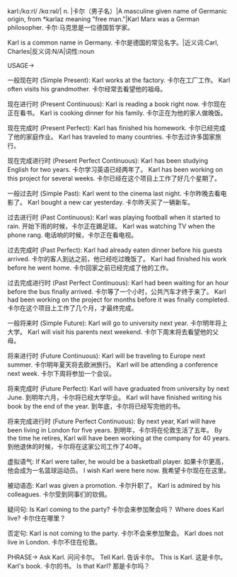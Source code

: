 karl:/kɑːrl/ /kɑːrəl/| n. |卡尔（男子名）|A masculine given name of Germanic origin, from *karlaz meaning "free man."|Karl Marx was a German philosopher. 卡尔·马克思是一位德国哲学家。

Karl is a common name in Germany. 卡尔是德国的常见名字。|近义词:Carl, Charles|反义词:N/A|词性:noun


USAGE->

一般现在时 (Simple Present):
Karl works at the factory. 卡尔在工厂工作。
Karl often visits his grandmother. 卡尔经常去看望他的祖母。

现在进行时 (Present Continuous):
Karl is reading a book right now. 卡尔现在正在看书。
Karl is cooking dinner for his family. 卡尔正在为他的家人做晚饭。

现在完成时 (Present Perfect):
Karl has finished his homework. 卡尔已经完成了他的家庭作业。
Karl has traveled to many countries. 卡尔去过许多国家旅行。

现在完成进行时 (Present Perfect Continuous):
Karl has been studying English for two years. 卡尔学习英语已经两年了。
Karl has been working on this project for several weeks.  卡尔已经在这个项目上工作了好几个星期了。

一般过去时 (Simple Past):
Karl went to the cinema last night. 卡尔昨晚去看电影了。
Karl bought a new car yesterday. 卡尔昨天买了一辆新车。

过去进行时 (Past Continuous):
Karl was playing football when it started to rain.  开始下雨的时候，卡尔正在踢足球。
Karl was watching TV when the phone rang. 电话响的时候，卡尔正在看电视。

过去完成时 (Past Perfect):
Karl had already eaten dinner before his guests arrived. 卡尔的客人到达之前，他已经吃过晚饭了。
Karl had finished his work before he went home. 卡尔回家之前已经完成了他的工作。

过去完成进行时 (Past Perfect Continuous):
Karl had been waiting for an hour before the bus finally arrived.  卡尔等了一个小时，公共汽车才终于来了。
Karl had been working on the project for months before it was finally completed. 卡尔在这个项目上工作了几个月，才最终完成。


一般将来时 (Simple Future):
Karl will go to university next year. 卡尔明年将上大学。
Karl will visit his parents next weekend. 卡尔下周末将去看望他的父母。

将来进行时 (Future Continuous):
Karl will be traveling to Europe next summer. 卡尔明年夏天将去欧洲旅行。
Karl will be attending a conference next week. 卡尔下周将参加一个会议。


将来完成时 (Future Perfect):
Karl will have graduated from university by next June. 到明年六月，卡尔将已经大学毕业。
Karl will have finished writing his book by the end of the year. 到年底，卡尔将已经写完他的书。


将来完成进行时 (Future Perfect Continuous):
By next year, Karl will have been living in London for five years. 到明年，卡尔将在伦敦生活了五年。
By the time he retires, Karl will have been working at the company for 40 years. 到他退休的时候，卡尔将在这家公司工作了40年。


虚拟语气:
If Karl were taller, he would be a basketball player. 如果卡尔更高，他会成为一名篮球运动员。
I wish Karl were here now. 我希望卡尔现在在这里。

被动语态:
Karl was given a promotion. 卡尔升职了。
Karl is admired by his colleagues. 卡尔受到同事们的钦佩。

疑问句:
Is Karl coming to the party? 卡尔会来参加聚会吗？
Where does Karl live? 卡尔住在哪里？

否定句:
Karl is not coming to the party. 卡尔不会来参加聚会。
Karl does not live in London. 卡尔不住在伦敦。


PHRASE->
Ask Karl. 问问卡尔。
Tell Karl. 告诉卡尔。
This is Karl. 这是卡尔。
Karl's book. 卡尔的书。
Is that Karl? 那是卡尔吗？
